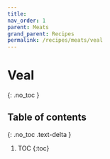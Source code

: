 ```yaml
---
title: 
nav_order: 1
parent: Meats
grand_parent: Recipes
permalink: /recipes/meats/veal
---
```


# Veal
{: .no_toc }

## Table of contents
{: .no_toc .text-delta }

1. TOC
{:toc}
